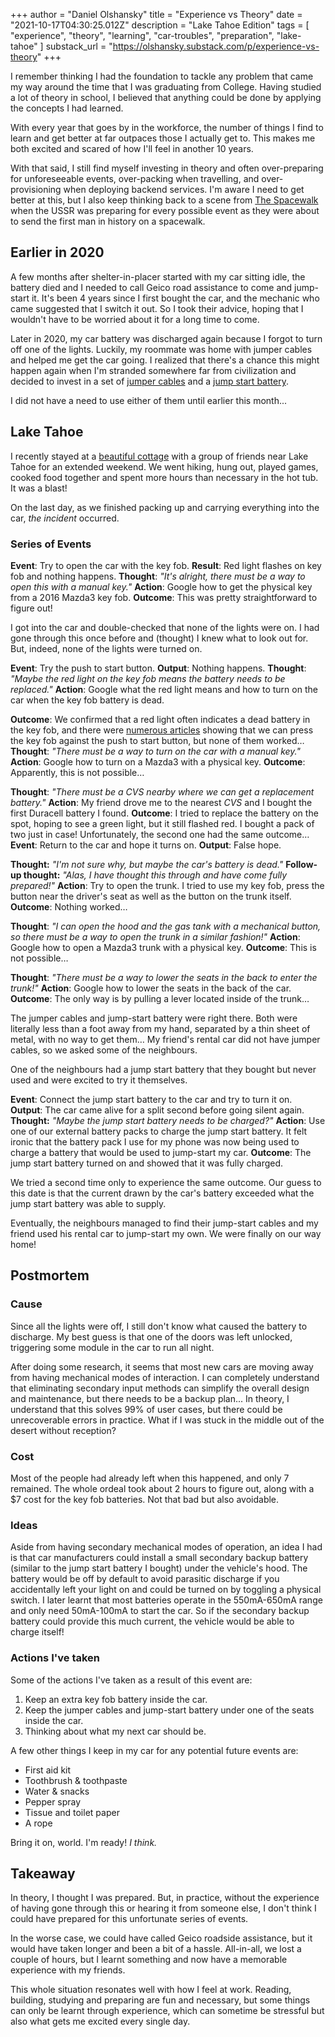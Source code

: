 +++
author = "Daniel Olshansky"
title = "Experience vs Theory"
date = "2021-10-17T04:30:25.012Z"
description = "Lake Tahoe Edition"
tags = [
    "experience",
    "theory",
    "learning",
    "car-troubles",
    "preparation",
    "lake-tahoe"
]
substack_url = "https://olshansky.substack.com/p/experience-vs-theory"
+++

I remember thinking I had the foundation to tackle any problem that came my way around the time that I was graduating from College. Having studied a lot of theory in school, I believed that anything could be done by applying the concepts I had learned.

With every year that goes by in the workforce, the number of things I find to learn and get better at far outpaces those I actually get to. This makes me both excited and scared of how I'll feel in another 10 years.

With that said, I still find myself investing in theory and often over-preparing for unforeseeable events, over-packing when travelling, and over-provisioning when deploying backend services. I'm aware I need to get better at this, but I also keep thinking back to a scene from [The Spacewalk](https://www.rottentomatoes.com/m/spacewalk) when the USSR was preparing for every possible event as they were about to send the first man in history on a spacewalk.

## Earlier in 2020

A few months after shelter-in-placer started with my car sitting idle, the battery died and I needed to call Geico road assistance to come and jump-start it. It's been 4 years since I first bought the car, and the mechanic who came suggested that I switch it out. So I took their advice, hoping that I wouldn't have to be worried about it for a long time to come.

Later in 2020, my car battery was discharged again because I forgot to turn off one of the lights. Luckily, my roommate was home with jumper cables and helped me get the car going. I realized that there's a chance this might happen again when I'm stranded somewhere far from civilization and decided to invest in a set of [jumper cables](https://www.amazon.com/gp/product/B079LHNH8D/ref=ppx_yo_dt_b_search_asin_title?ie=UTF8&psc=1) and a [jump start battery](https://www.amazon.com/Starter-12800mAh-Portable-Engines-Battery/dp/B07NPL6MJP/ref=sr_1_1_sspa?dchild=1&keywords=Roav+Jump+Starter+Pro%2C&qid=1634440022&sr=8-1-spons&psc=1&spLa=ZW5jcnlwdGVkUXVhbGlmaWVyPUExVlNKRUlKNDFVNEJXJmVuY3J5cHRlZElkPUEwMDE0NzAzM0oySDU0MkdWQTVRViZlbmNyeXB0ZWRBZElkPUExMDE4NDEwM08yWVNUWFJKV080QiZ3aWRnZXROYW1lPXNwX2F0ZiZhY3Rpb249Y2xpY2tSZWRpcmVjdCZkb05vdExvZ0NsaWNrPXRydWU=).

I did not have a need to use either of them until earlier this month...

## Lake Tahoe

I recently stayed at a [beautiful cottage](https://www.airbnb.com/rooms/10012754) with a group of friends near Lake Tahoe for an extended weekend. We went hiking, hung out, played games, cooked food together and spent more hours than necessary in the hot tub. It was a blast!

On the last day, as we finished packing up and carrying everything into the car, *the incident* occurred.

### Series of Events

**Event**: Try to open the car with the key fob.
**Result**: Red light flashes on key fob and nothing happens.
**Thought**: *"It's alright, there must be a way to open this with a manual key."*
**Action**: Google how to get the physical key from a 2016 Mazda3 key fob.
**Outcome**: This was pretty straightforward to figure out!

I got into the car and double-checked that none of the lights were on. I had gone through this once before and (thought) I knew what to look out for. But, indeed, none of the lights were turned on.

**Event**: Try the push to start button.
**Output**: Nothing happens.
**Thought**: *"Maybe the red light on the key fob means the battery needs to be replaced."*
**Action**: Google what the red light means and how to turn on the car when the key fob battery is dead.

**Outcome**: We confirmed that a red light often indicates a dead battery in the key fob, and there were [numerous articles](https://www.mazdausa.com/static/manuals/2018/mazda3/contents/05010201.html#:~:text=Touch%20the%20push%20button%20start,of%20the%20key%20facing%20up.) showing that we can press the key fob against the push to start button, but none of them worked…
**Thought**: *"There must be a way to turn on the car with a manual key."*
**Action**: Google how to turn on a Mazda3 with a physical key.
**Outcome**: Apparently, this is not possible…

**Thought**: *"There must be a CVS nearby where we can get a replacement battery."*
**Action**: My friend drove me to the nearest *CVS* and I bought the first Duracell battery I found.
**Outcome**: I tried to replace the battery on the spot, hoping to see a green light, but it still flashed red. I bought a pack of two just in case! Unfortunately, the second one had the same outcome…
**Event**: Return to the car and hope it turns on.
**Output**: False hope.

**Thought:** *"I'm not sure why, but maybe the car's battery is dead."*
**Follow-up thought:** *"Alas, I have thought this through and have come fully prepared!"*
**Action**: Try to open the trunk. I tried to use my key fob, press the button near the driver's seat as well as the button on the trunk itself.
**Outcome**: Nothing worked…

**Thought**: *"I can open the hood and the gas tank with a mechanical button, so there must be a way to open the trunk in a similar fashion!"*
**Action**: Google how to open a Mazda3 trunk with a physical key.
**Outcome**: This is not possible…

**Thought**: *"There must be a way to lower the seats in the back to enter the trunk!"*
**Action**: Google how to lower the seats in the back of the car.
**Outcome**: The only way is by pulling a lever located inside of the trunk…

The jumper cables and jump-start battery were right there. Both were literally less than a foot away from my hand, separated by a thin sheet of metal, with no way to get them… My friend's rental car did not have jumper cables, so we asked some of the neighbours.

One of the neighbours had a jump start battery that they bought but never used and were excited to try it themselves.

**Event**: Connect the jump start battery to the car and try to turn it on.
**Output**: The car came alive for a split second before going silent again.
**Thought:** *"Maybe the jump start battery needs to be charged?"*
**Action**: Use one of our external battery packs to charge the jump start battery. It felt ironic that the battery pack I use for my phone was now being used to charge a battery that would be used to jump-start my car.
**Outcome**: The jump start battery turned on and showed that it was fully charged.

We tried a second time only to experience the same outcome. Our guess to this date is that the current drawn by the car's battery exceeded what the jump start battery was able to supply.

Eventually, the neighbours managed to find their jump-start cables and my friend used his rental car to jump-start my own. We were finally on our way home!

## Postmortem

### Cause

Since all the lights were off, I still don't know what caused the battery to discharge. My best guess is that one of the doors was left unlocked, triggering some module in the car to run all night.

After doing some research, it seems that most new cars are moving away from having mechanical modes of interaction. I can completely understand that eliminating secondary input methods can simplify the overall design and maintenance, but there needs to be a backup plan... In theory, I understand that this solves 99% of user cases, but there could be unrecoverable errors in practice. What if I was stuck in the middle out of the desert without reception?

### Cost

Most of the people had already left when this happened, and only 7 remained. The whole ordeal took about 2 hours to figure out, along with a $7 cost for the key fob batteries. Not that bad but also avoidable.

### Ideas

Aside from having secondary mechanical modes of operation, an idea I had is that car manufacturers could install a small secondary backup battery (similar to the jump start battery I bought) under the vehicle's hood. The battery would be off by default to avoid parasitic discharge if you accidentally left your light on and could be turned on by toggling a physical switch. I later learnt that most batteries operate in the 550mA-650mA range and only need 50mA-100mA to start the car. So if the secondary backup battery could provide this much current, the vehicle would be able to charge itself!

### Actions I've taken

Some of the actions I've taken as a result of this event are:

1. Keep an extra key fob battery inside the car.
2. Keep the jumper cables and jump-start battery under one of the seats inside the car.
3. Thinking about what my next car should be.

A few other things I keep in my car for any potential future events are:

- First aid kit
- Toothbrush & toothpaste
- Water & snacks
- Pepper spray
- Tissue and toilet paper
- A rope

Bring it on, world. I'm ready! *I think.*

## Takeaway

In theory, I thought I was prepared. But, in practice, without the experience of having gone through this or hearing it from someone else, I don't think I could have prepared for this unfortunate series of events.

In the worse case, we could have called Geico roadside assistance, but it would have taken longer and been a bit of a hassle. All-in-all, we lost a couple of hours, but I learnt something and now have a memorable experience with my friends.

This whole situation resonates well with how I feel at work. Reading, building, studying and preparing are fun and necessary, but some things can only be learnt through experience, which can sometime be stressful but also what gets me excited every single day.